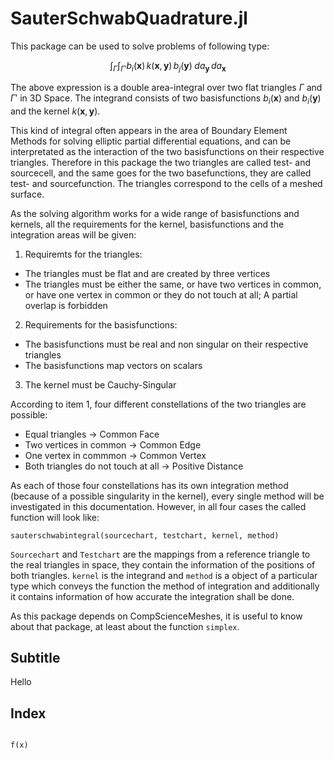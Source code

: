 # SauterSchwabQuadrature.jl


This package can be used to solve problems of following type:

```math
\int_{\Gamma}\int_{\Gamma'}b_i(\textbf{x})\,k(\textbf{x},\textbf{y})\, b_j(\textbf{y})\;da_\textbf{y}\,da_\textbf{x}
```

The above expression is a double area-integral over two flat triangles $\Gamma$ and $\Gamma'$ in 3D Space. The integrand consists of two basisfunctions $b_i(\textbf{x})$ and $b_i(\textbf{y})$ and the kernel $k(\textbf{x},\textbf{y})$.   

This kind of integral often appears in the area of Boundary Element Methods for solving elliptic partial differential equations, and can be interpretated as the interaction of the two basisfunctions on their respective triangles. Therefore in this package the two triangles are called test- and sourcecell, and the same goes for the two basefunctions, they are called test- and sourcefunction. The triangles correspond to the cells of a meshed surface.

As the solving algorithm works for a wide range of basisfunctions and kernels, all the requirements for the kernel, basisfunctions and the integration areas will be given:

1. Requiremts for the triangles:
* The triangles must be flat and are created by three vertices
* The triangles must be either the same, or have two vertices in common, or have one vertex in common or they do not touch at all; A partial overlap is forbidden

2. Requirements for the basisfunctions:
* The basisfunctions must be real and non singular on their respective triangles
* The basisfunctions map vectors on scalars

3. The kernel must be Cauchy-Singular

According to item 1, four different constellations of the two triangles are possible:
*  Equal triangles $\to$ Common Face
* Two vertices in common $\to$ Common Edge
* One vertex in commmon $\to$ Common Vertex
* Both triangles do not touch at all $\to$ Positive Distance

As each of those four constellations has its own integration method (because of a possible singularity in the kernel), every single method will be investigated in this documentation. However, in all four cases the called function will look like:
```
sauterschwabintegral(sourcechart, testchart, kernel, method)
```
`Sourcechart` and `Testchart` are the mappings from a reference triangle to the real triangles in space, they contain the information of the positions of both triangles. `kernel` is the integrand and `method` is a object of a particular type which conveys the function the method of integration and additionally it contains information of how accurate the integration shall be done.

As this package depends on CompScienceMeshes, it is useful to know about that package, at least about the function `simplex`.




## Subtitle

Hello



## Index


```@index
```




```@docs
f(x)
```
